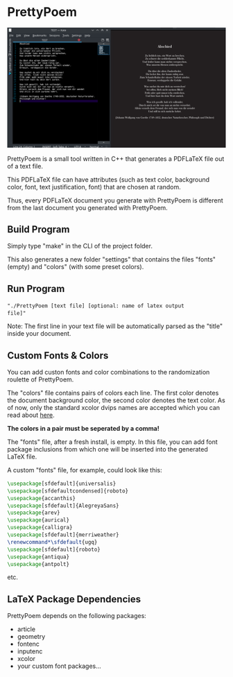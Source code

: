 # PrettyPoem

![preview pic](preview.png)

PrettyPoem is a small tool written in C++ that generates a PDFLaTeX file out of a text file.

This PDFLaTeX file can have attributes (such as text color, background color, font, text justification, font) that are chosen at random.

Thus, every PDFLaTeX document you generate with PrettyPoem is different from the last document you generated with PrettyPoem.

## Build Program
Simply type "make" in the CLI of the project folder.

This also generates a new folder "settings" that contains the files "fonts" (empty) and "colors" (with some preset colors).

## Run Program

<code>"./PrettyPoem [text file] [optional: name of latex output file]"</code>

Note: The first line in your text file will be automatically parsed as the "title" inside your document.

## Custom Fonts & Colors

You can add custon fonts and color combinations to the randomization roulette of PrettyPoem.

The "colors" file contains pairs of colors each line. 
The first color denotes the document background color, the second color denotes the text color.
As of now, only the standard xcolor dvips names are accepted which you can read about [here](https://en.wikibooks.org/wiki/LaTeX/Colors#The_68_standard_colors_known_to_dvips).

**The colors in a pair must be seperated by a comma!**

The "fonts" file, after a fresh install, is empty. 
In this file, you can add font package inclusions from which one will be inserted into the generated LaTeX file.

A custom "fonts" file, for example, could look like this:

```latex
\usepackage[sfdefault]{universalis}
\usepackage[sfdefaultcondensed]{roboto}
\usepackage{accanthis}
\usepackage[sfdefault]{AlegreyaSans}
\usepackage{arev}
\usepackage{aurical}
\usepackage{calligra}
\usepackage[sfdefault]{merriweather}
\renewcommand*\sfdefault{ugq}
\usepackage[sfdefault]{roboto}
\usepackage{antiqua}
\usepackage{antpolt}
```

etc.

## LaTeX Package Dependencies

PrettyPoem depends on the following packages:

* article
* geometry
* fontenc
* inputenc
* xcolor
* your custom font packages...
